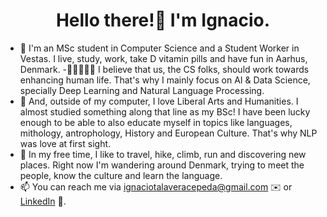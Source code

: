<h1 align="center">Hello there!👋 I'm Ignacio. </h1>

- 👋 I'm an MSc student in Computer Science and a Student Worker in Vestas. I live, study, work, take D vitamin pills and have fun in Aarhus, Denmark.
-👩🏽‍🧑🏼‍💻 I believe that us, the CS folks, should work towards enhancing human life. That's why I mainly focus on AI & Data Science, specially Deep Learning and Natural Language Processing.
- 🌱 And, outside of my computer, I love Liberal Arts and Humanities. I almost studied something along that line as my BSc! I have been lucky enough to be able to also educate myself in topics like languages, mithology, antrophology, History and European Culture. That's why NLP was love at first sight.
- 🌟 In my free time, I like to travel, hike, climb, run and discovering new places. Right now I'm wandering around Denmark, trying to meet the people, know the culture and learn the language.
- 📫 You can reach me via ignaciotalaveracepeda@gmail.com ✉️ or [LinkedIn](https://www.linkedin.com/in/ignacio-talavera-cepeda/) 🤝.

<!---
ignacioct/ignacioct is a ✨ special ✨ repository because its `README.md` (this file) appears on your GitHub profile.
You can click the Preview link to take a look at your changes.
--->
